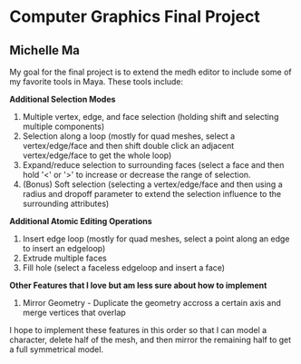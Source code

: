 # Computer Graphics Final Project
## Michelle Ma

My goal for the final project is to extend the medh editor to include some of my favorite tools in Maya. These tools include:

**Additional Selection Modes**
1. Multiple vertex, edge, and face selection (holding shift and selecting multiple components)
2. Selection along a loop (mostly for quad meshes, select a vertex/edge/face and then shift double click an adjacent vertex/edge/face to get the whole loop)
3. Expand/reduce selection to surrounding faces (select a face and then hold '<' or '>' to increase or decrease the range of selection.
4. (Bonus) Soft selection (selecting a vertex/edge/face and then using a radius and dropoff parameter to extend the selection influence to the surrounding attributes)

**Additional Atomic Editing Operations**
1. Insert edge loop (mostly for quad meshes, select a point along an edge to insert an edgeloop)
2. Extrude multiple faces
3. Fill hole (select a faceless edgeloop and insert a face)

**Other Features that I love but am less sure about how to implement**
1. Mirror Geometry - Duplicate the geometry accross a certain axis and merge vertices that overlap

I hope to implement these features in this order so that I can model a character, delete half of the mesh, and then mirror the remaining half to get a full symmetrical model.
